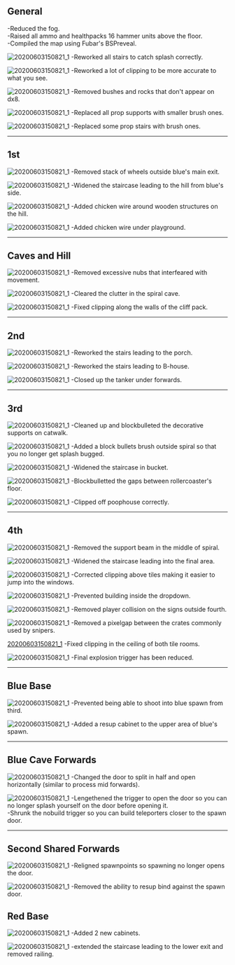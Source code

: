 ## General

-Reduced the fog.\
-Raised all ammo and healthpacks 16 hammer units above the floor.\
-Compiled the map using Fubar's BSPreveal.

![20200603150821_1](https://i.imgur.com/3oESK6f.png)
-Reworked all stairs to catch splash correctly.


![20200603150821_1](https://i.imgur.com/GFhXyz4.png)
-Reworked a lot of clipping to be more accurate to what you see.


![20200603150821_1](https://i.imgur.com/GYIlsBx.png)
-Removed bushes and rocks that don't appear on dx8.


![20200603150821_1](https://i.imgur.com/xrj0e3b.png)
-Replaced all prop supports with smaller brush ones.


![20200603150821_1](https://i.imgur.com/DHLm0hW.png)
-Replaced some prop stairs with brush ones.

***
## 1st

![20200603150821_1](https://i.imgur.com/NvQucVo.png)
-Removed stack of wheels outside blue's main exit.


![20200603150821_1](https://i.imgur.com/ghZvYlU.png)
-Widened the staircase leading to the hill from blue's side.


![20200603150821_1](https://i.imgur.com/J0V1MWu.png)
-Added chicken wire around wooden structures on the hill.


![20200603150821_1](https://i.imgur.com/eLoUC2J.png)
-Added chicken wire under playground.
***

## Caves and Hill

![20200603150821_1](https://i.imgur.com/CDpGXoH.png)
-Removed excessive nubs that interfeared with movement.


![20200603150821_1](https://i.imgur.com/cjGs5Es.png)
-Cleared the clutter in the spiral cave.


![20200603150821_1](https://i.imgur.com/jWOn2A8.png)
-Fixed clipping along the walls of the cliff pack.
***

## 2nd

![20200603150821_1](https://i.imgur.com/DAukRHM.png)
-Reworked the stairs leading to the porch.


![20200603150821_1](https://i.imgur.com/4Rv61T2.png)
-Reworked the stairs leading to B-house.


![20200603150821_1](https://i.imgur.com/Pbb2LSj.png)
-Closed up the tanker under forwards.
***
## 3rd

![20200603150821_1](https://i.imgur.com/tA5oqJ9.png)
-Cleaned up and blockbulleted the decorative supports on catwalk.


![20200603150821_1](https://i.imgur.com/EwSGj27.png)
-Added a block bullets brush outside spiral so that you no longer get splash bugged.


![20200603150821_1](https://i.imgur.com/WTQX2Mz.png)
-Widened the staircase in bucket.


![20200603150821_1](https://i.imgur.com/XFivViT.png)
-Blockbulletted the gaps between rollercoaster's floor.


![20200603150821_1](https://i.imgur.com/8IsjSO3.png)
-Clipped off poophouse correctly.
***
## 4th

![20200603150821_1](https://i.imgur.com/pQR8Shc.png)
-Removed the support beam in the middle of spiral.


![20200603150821_1](https://i.imgur.com/cAHZaYQ.png)
-Widened the staircase leading into the final area.


![20200603150821_1](https://i.imgur.com/zVqA0GP.png)
-Corrected clipping above tiles making it easier to jump into the windows.


![20200603150821_1](https://i.imgur.com/VA3NZMY.png)
-Prevented building inside the dropdown.


![20200603150821_1](https://i.imgur.com/Kk6QgFZ.png)
-Removed player collision on the signs outside fourth.


![20200603150821_1](https://i.imgur.com/InjXPLq.png)
-Removed a pixelgap between the crates commonly used by snipers.


[20200603150821_1](https://i.imgur.com/hN8yxrl.png)
-Fixed clipping in the ceiling of both tile rooms.


![20200603150821_1](https://i.imgur.com/FCgxr41.png)
-Final explosion trigger has been reduced.
***
## Blue Base


![20200603150821_1](https://i.imgur.com/tEfoe9U.png)
-Prevented being able to shoot into blue spawn from third.


![20200603150821_1](https://i.imgur.com/uuDQHc7.png)
-Added a resup cabinet to the upper area of blue's spawn.
***
## Blue Cave Forwards


![20200603150821_1](https://i.imgur.com/V09vXZd.png)
-Changed the door to split in half and open horizontally (similar to process mid forwards).


![20200603150821_1](https://i.imgur.com/njkPN85.pngg)
-Lengethened the trigger to open the door so you can no longer splash yourself on the door before opening it.\
-Shrunk the nobuild trigger so you can build teleporters closer to the spawn door.
***
## Second Shared Forwards


![20200603150821_1](https://i.imgur.com/eCkLj4u.png)
-Religned spawnpoints so spawning no longer opens the door.


![20200603150821_1](https://i.imgur.com/N6oGww2.png)
-Removed the ability to resup bind against the spawn door.
## Red Base


![20200603150821_1](https://i.imgur.com/rde2Uhp.png)
-Added 2 new cabinets.


![20200603150821_1](https://i.imgur.com/4o31Q5J.png)
-extended the staircase leading to the lower exit and removed railing.


